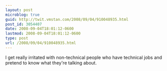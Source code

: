 ```yaml
---
layout: post
microblog: true
guid: http://twit.vmstan.com/2008/09/04/910048935.html
post_id: 3054407
date: 2008-09-04T18:01:12-0600
lastmod: 2008-09-04T18:01:12-0600
type: post
url: /2008/09/04/910048935.html
---
```

I get really irritated with non-technical people who have technical jobs and pretend to know what they're talking about.
